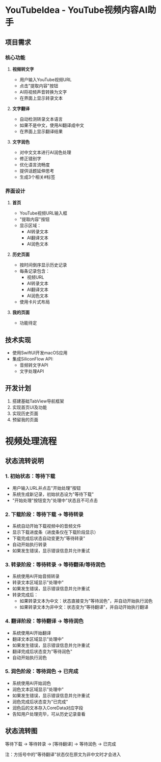# YouTubeIdea - YouTube视频内容AI助手

## 项目需求

### 核心功能
1. **视频转文字**
   - 用户输入YouTube视频URL
   - 点击"提取内容"按钮
   - AI将视频声音转换为文字
   - 在界面上显示转录文本

2. **文字翻译**
   - 自动检测转录文本语言
   - 如果不是中文，使用AI翻译成中文
   - 在界面上显示翻译结果

3. **文字润色**
   - 对中文文本进行AI润色处理
   - 修正错别字
   - 优化语言流畅度
   - 提供话题延伸思考
   - 生成3个相关#标签

### 界面设计
1. **首页**
   - YouTube视频URL输入框
   - "提取内容"按钮
   - 显示区域：
     * AI转录文本
     * AI翻译文本
     * AI润色文本

2. **历史页面**
   - 按时间倒序显示历史记录
   - 每条记录包含：
     * 视频URL
     * AI转录文本
     * AI翻译文本
     * AI润色文本
   - 使用卡片式布局

3. **我的页面**
   - 功能待定

## 技术实现
- 使用SwiftUI开发macOS应用
- 集成SiliconFlow API:
  * 音频转文字API
  * 文字处理API

## 开发计划
1. 搭建基础TabView导航框架
2. 实现首页UI及功能
3. 实现历史页面
4. 预留我的页面 

# 视频处理流程

## 状态流转说明

### 1. 初始状态：等待下载
- 用户输入URL并点击"开始处理"按钮
- 系统生成新记录，初始状态设为"等待下载"
- "开始处理"按钮变为"处理中"状态且不可点击

### 2. 下载阶段：等待下载 -> 等待转录
- 系统自动开始下载视频中的音频文件
- 显示下载进度条（进度条仅在下载阶段显示）
- 下载完成后状态自动变更为"等待转录"
- 自动开始执行转录
- 如果发生错误，显示错误信息并允许重试

### 3. 转录阶段：等待转录 -> 等待翻译/等待润色
- 系统使用AI开始音频转录
- 转录文本区域显示"处理中"
- 如果发生错误，显示错误信息并允许重试
- 转录完成后：
  - 如果转录文本为中文：状态直接变为"等待润色"，并自动开始执行润色
  - 如果转录文本为非中文：状态变为"等待翻译"，并自动开始执行翻译

### 4. 翻译阶段：等待翻译 -> 等待润色
- 系统使用AI开始翻译
- 翻译文本区域显示"处理中"
- 如果发生错误，显示错误信息并允许重试
- 翻译完成后状态变为"等待润色"
- 自动开始执行润色

### 5. 润色阶段：等待润色 -> 已完成
- 系统使用AI开始润色
- 润色文本区域显示"处理中"
- 如果发生错误，显示错误信息并允许重试
- 润色完成后状态变为"已完成"
- 润色后的文本存入CoreData对应字段
- 告知用户处理完毕，可从历史记录查看

## 状态流转图

等待下载 -> 等待转录 -> [等待翻译] -> 等待润色 -> 已完成

注：方括号中的"等待翻译"状态仅在原文为非中文时才会进入 